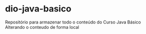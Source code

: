 # dio-java-basico
Repositório para armazenar todo o conteúdo do Curso Java Básico
Alterando o conteudo de forma local